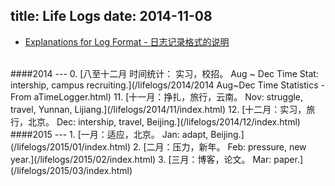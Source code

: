 title: Life Logs
date: 2014-11-08
---
* [Explanations for Log Format - 日志记录格式的说明](/2015/03/02/Time%20Mgt.%20时间管理%20-%20辅助日志的使用%20及%20相关思考/#Log_Instance_日志实例)

<br/>
####2014
---
0. [八至十二月 时间统计： 实习，校招。 Aug ~ Dec Time Stat: intership, campus recruiting.](/lifelogs/2014/2014 Aug~Dec Time Statistics - From aTimeLogger.html)
11. [十一月：挣扎，旅行，云南。 Nov: struggle, travel, Yunnan, Lijiang.](/lifelogs/2014/11/index.html)
12. [十二月：实习，旅行，北京。 Dec: intership, travel, Beijing.](/lifelogs/2014/12/index.html)

<br/>
####2015
---
1. [一月：适应，北京。 Jan: adapt, Beijing.](/lifelogs/2015/01/index.html)
2. [二月：压力，新年。 Feb: pressure, new year.](/lifelogs/2015/02/index.html)
3. [三月：博客，论文。 Mar: paper.](/lifelogs/2015/03/index.html)